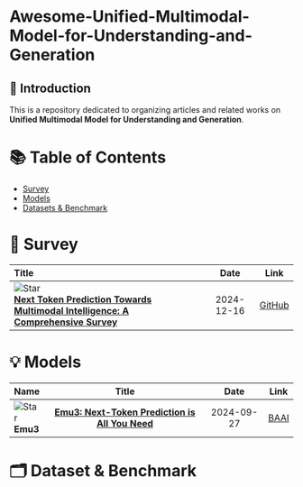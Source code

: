# Awesome-Unified-Multimodal-Model-for-Understanding-and-Generation

## 🌟 Introduction
This is a repository dedicated to organizing articles and related works on **Unified Multimodal Model for Understanding and Generation**.

# 📚 Table of Contents
- [Survey](#Survey)
- [Models](#Models)
- [Datasets & Benchmark](#Datasets-&-Benchmark)

# 📝 Survey
|  Title  |   Date   |   Link   |
|:--------|:--------:|:--------:|
| ![Star](https://img.shields.io/github/stars/LMM101/Awesome-Multimodal-Next-Token-Prediction.svg?style=social&label=Star) <br> [**Next Token Prediction Towards Multimodal Intelligence: A Comprehensive Survey**](https://arxiv.org/abs/2412.18619)| 2024-12-16 | [GitHub](https://github.com/LMM101/Awesome-Multimodal-Next-Token-Prediction) |

# 💡 Models
|  Name  |  Title  |   Date   |   Link   |
|:-------|:-------:|:--------:|:--------:|
| ![Star](https://img.shields.io/github/stars/baaivision/Emu3.svg?style=social&label=Star) <br> **Emu3** | [**Emu3: Next-Token Prediction is All You Need**](https://arxiv.org/abs/2409.18869) | 2024-09-27 | [BAAI](https://emu.baai.ac.cn/about) |

# 🗂️ Dataset & Benchmark